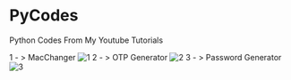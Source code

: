 # PyCodes
Python Codes From My Youtube Tutorials

1 - > MacChanger
![1](https://user-images.githubusercontent.com/39486276/57179666-c5440180-6e9d-11e9-878d-270c9e1ff93a.png)
2 - > OTP Generator
![2](https://user-images.githubusercontent.com/39486276/57179667-c5440180-6e9d-11e9-8741-ac636c16cfc4.png)
3 - > Password Generator
![3](https://user-images.githubusercontent.com/39486276/57179668-c5440180-6e9d-11e9-84d9-104215d095ee.png)
